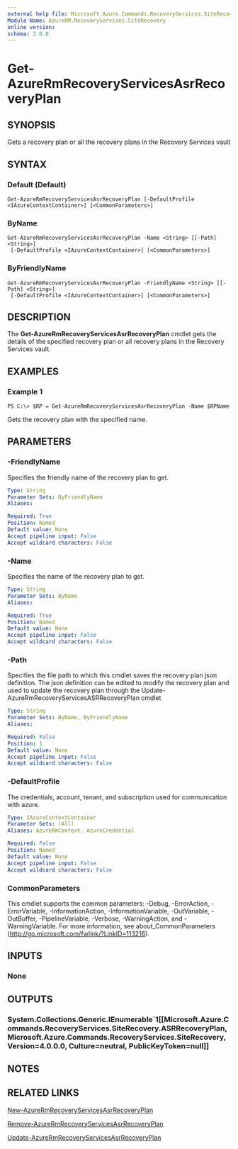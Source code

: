 ```yaml
---
external help file: Microsoft.Azure.Commands.RecoveryServices.SiteRecovery.dll-Help.xml
Module Name: AzureRM.RecoveryServices.SiteRecovery
online version: 
schema: 2.0.0
---
```


# Get-AzureRmRecoveryServicesAsrRecoveryPlan

## SYNOPSIS
Gets a recovery plan or all the recovery plans in the Recovery Services vault

## SYNTAX

### Default (Default)
```
Get-AzureRmRecoveryServicesAsrRecoveryPlan [-DefaultProfile <IAzureContextContainer>] [<CommonParameters>]
```

### ByName
```
Get-AzureRmRecoveryServicesAsrRecoveryPlan -Name <String> [[-Path] <String>]
 [-DefaultProfile <IAzureContextContainer>] [<CommonParameters>]
```

### ByFriendlyName
```
Get-AzureRmRecoveryServicesAsrRecoveryPlan -FriendlyName <String> [[-Path] <String>]
 [-DefaultProfile <IAzureContextContainer>] [<CommonParameters>]
```

## DESCRIPTION
The **Get-AzureRmRecoveryServicesAsrRecoveryPlan** cmdlet gets the details of the specified recovery plan or all recovery plans in the Recovery Services vault.

## EXAMPLES

### Example 1
```
PS C:\> $RP = Get-AzureRmRecoveryServicesAsrRecoveryPlan -Name $RPName
```

Gets the recovery plan with the specified name.

## PARAMETERS

### -FriendlyName
Specifies the friendly name of the recovery plan to get.

```yaml
Type: String
Parameter Sets: ByFriendlyName
Aliases: 

Required: True
Position: Named
Default value: None
Accept pipeline input: False
Accept wildcard characters: False
```

### -Name
Specifies the name of the recovery plan to get.

```yaml
Type: String
Parameter Sets: ByName
Aliases: 

Required: True
Position: Named
Default value: None
Accept pipeline input: False
Accept wildcard characters: False
```

### -Path
Specifies the file path to which this cmdlet saves the recovery plan json definition. The json definition can be edited to modify the recovery plan and used to update the recovery plan through the Update-AzureRmRecoveryServicesASRRecoveryPlan cmdlet

```yaml
Type: String
Parameter Sets: ByName, ByFriendlyName
Aliases: 

Required: False
Position: 1
Default value: None
Accept pipeline input: False
Accept wildcard characters: False
```

### -DefaultProfile
The credentials, account, tenant, and subscription used for communication with azure.

```yaml
Type: IAzureContextContainer
Parameter Sets: (All)
Aliases: AzureRmContext, AzureCredential

Required: False
Position: Named
Default value: None
Accept pipeline input: False
Accept wildcard characters: False
```

### CommonParameters
This cmdlet supports the common parameters: -Debug, -ErrorAction, -ErrorVariable, -InformationAction, -InformationVariable, -OutVariable, -OutBuffer, -PipelineVariable, -Verbose, -WarningAction, and -WarningVariable. For more information, see about_CommonParameters (http://go.microsoft.com/fwlink/?LinkID=113216).

## INPUTS

### None

## OUTPUTS

### System.Collections.Generic.IEnumerable`1[[Microsoft.Azure.Commands.RecoveryServices.SiteRecovery.ASRRecoveryPlan, Microsoft.Azure.Commands.RecoveryServices.SiteRecovery, Version=4.0.0.0, Culture=neutral, PublicKeyToken=null]]

## NOTES

## RELATED LINKS

[New-AzureRmRecoveryServicesAsrRecoveryPlan](./New-AzureRmRecoveryServicesAsrRecoveryPlan.md)

[Remove-AzureRmRecoveryServicesAsrRecoveryPlan](./Remove-AzureRmRecoveryServicesAsrRecoveryPlan.md)

[Update-AzureRmRecoveryServicesAsrRecoveryPlan](./Update-AzureRmRecoveryServicesAsrRecoveryPlan.md)

